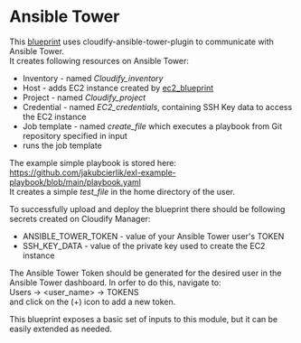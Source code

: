 # Ansible Tower

This [blueprint](../ansible_tower.yaml) uses cloudify-ansible-tower-plugin to communicate with Ansible Tower.  
It creates following resources on Ansible Tower:
 - Inventory - named _Cloudify_inventory_
 - Host - adds EC2 instance created by [ec2_blueprint](../ec2.yaml)
 - Project - named _Cloudify_project_
 - Credential - named _EC2_credentials_, containing SSH Key data to access the EC2 instance
 - Job template - named _create_file_ which executes a playbook from Git repository specified in input
 - runs the job template

The example simple playbook is stored here: https://github.com/jakubcierlik/exl-example-playbook/blob/main/playbook.yaml  
It creates a simple _test_file_ in the home directory of the user.  

To successfully upload and deploy the blueprint there should be following secrets created on Cloudify Manager:
 - ANSIBLE_TOWER_TOKEN - value of your Ansible Tower user's TOKEN
 - SSH_KEY_DATA - value of the private key used to create the EC2 instance

The Ansible Tower Token should be generated for the desired user in the Ansible Tower dashboard. In orfer to do this, navigate to:  
Users -> <user_name> -> TOKENS  
and click on the (+) icon to add a new token.

This blueprint exposes a basic set of inputs to this module, but it can be easily extended as needed.
